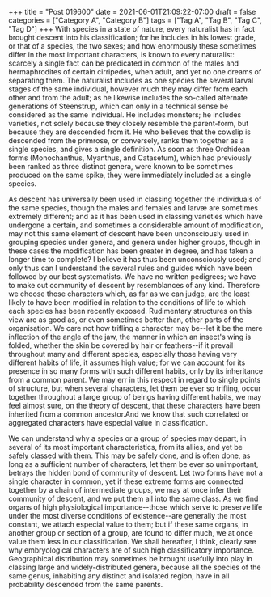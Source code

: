 +++
title = "Post 019600"
date = 2021-06-01T21:09:22-07:00
draft = false
categories = ["Category A", "Category B"]
tags = ["Tag A", "Tag B", "Tag C", "Tag D"]
+++
With species in a state of nature, every naturalist has in fact brought descent into his classification; for he includes in his lowest grade, or that of a species, the two sexes; and how enormously these sometimes differ in the most important characters, is known to every naturalist: scarcely a single fact can be predicated in common of the males and hermaphrodites of certain cirripedes, when adult, and yet no one dreams of separating them. The naturalist includes as one species the several larval stages of the same individual, however much they may differ from each other and from the adult; as he likewise includes the so-called alternate generations of Steenstrup, which can only in a technical sense be considered as the same individual. He includes monsters; he includes varieties, not solely because they closely resemble the parent-form, but because they are descended from it. He who believes that the cowslip is descended from the primrose, or conversely, ranks them together as a single species, and gives a single definition. As soon as three Orchidean forms (Monochanthus, Myanthus, and Catasetum), which had previously been ranked as three distinct genera, were known to be sometimes produced on the same spike, they were immediately included as a single species.

As descent has universally been used in classing together the individuals of the same species, though the males and females and larvæ are sometimes extremely different; and as it has been used in classing varieties which have undergone a certain, and sometimes a considerable amount of modification, may not this same element of descent have been unconsciously used in grouping species under genera, and genera under higher groups, though in these cases the modification has been greater in degree, and has taken a longer time to complete? I believe it has thus been unconsciously used; and only thus can I understand the several rules and guides which have been followed by our best systematists. We have no written pedigrees; we have to make out community of descent by resemblances of any kind. Therefore we choose those characters which, as far as we can judge, are the least likely to have been modified in relation to the conditions of life to which each species has been recently exposed. Rudimentary structures on this view are as good as, or even sometimes better than, other parts of the organisation. We care not how trifling a character may be--let it be the mere inflection of the angle of the jaw, the manner in which an insect's wing is folded, whether the skin be covered by hair or feathers--if it prevail throughout many and different species, especially those having very different habits of life, it assumes high value; for we can account for its presence in so many forms with such different habits, only by its inheritance from a common parent. We may err in this respect in regard to single points of structure, but when several characters, let them be ever so trifling, occur together throughout a large group of beings having different habits, we may feel almost sure, on the theory of descent, that these characters have been inherited from a common ancestor.And we know that such correlated or aggregated characters have especial value in classification.

We can understand why a species or a group of species may depart, in several of its most important characteristics, from its allies, and yet be safely classed with them. This may be safely done, and is often done, as long as a sufficient number of characters, let them be ever so unimportant, betrays the hidden bond of community of descent. Let two forms have not a single character in common, yet if these extreme forms are connected together by a chain of intermediate groups, we may at once infer their community of descent, and we put them all into the same class. As we find organs of high physiological importance--those which serve to preserve life under the most diverse conditions of existence--are generally the most constant, we attach especial value to them; but if these same organs, in another group or section of a group, are found to differ much, we at once value them less in our classification. We shall hereafter, I think, clearly see why embryological characters are of such high classificatory importance. Geographical distribution may sometimes be brought usefully into play in classing large and widely-distributed genera, because all the species of the same genus, inhabiting any distinct and isolated region, have in all probability descended from the same parents.
